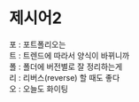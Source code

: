 # 제시어2

포 : 포트폴리오는    
트 : 트렌드에 따라서 양식이 바뀌니까    
폴 : 폴더에 버전별로 잘 정리하는게    
리 : 리버스(reverse) 할 때도 좋다    
오 : 오늘도 화이팅    